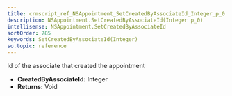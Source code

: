 ```yaml
---
title: crmscript_ref_NSAppointment_SetCreatedByAssociateId_Integer_p_0
description: NSAppointment.SetCreatedByAssociateId(Integer p_0)
intellisense: NSAppointment.SetCreatedByAssociateId
sortOrder: 785
keywords: SetCreatedByAssociateId(Integer)
so.topic: reference
---
```



Id of the associate that created the appointment



* **CreatedByAssociateId:** Integer
* **Returns:** Void



